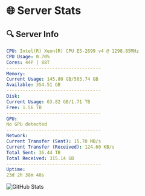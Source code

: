 # 🌐 Server Stats
## 🔍 Server Info
```yaml
CPU: Intel(R) Xeon(R) CPU E5-2699 v4 @ 1298.85MHz
CPU Usage: 0.70%
Cores: 44P | 88T
-----------------------------------
Memory:
Current Usage: 145.80 GB/503.74 GB
Available: 354.51 GB
-----------------------------------
Disk:
Current Usage: 63.82 GB/1.71 TB
Free: 1.56 TB
-----------------------------------
GPU:
No GPU detected
-----------------------------------
Network:
Current Transfer (Sent): 15.70 MB/s
Current Transfer (Received): 124.60 KB/s
Total Sent: 36.44 TB
Total Received: 315.14 GB
-----------------------------------
Uptime:
23d 2h 38m 48s
```
![GitHub Stats](https://img.shields.io/badge/Updated-2025-03-31_00:01:37-blue)
